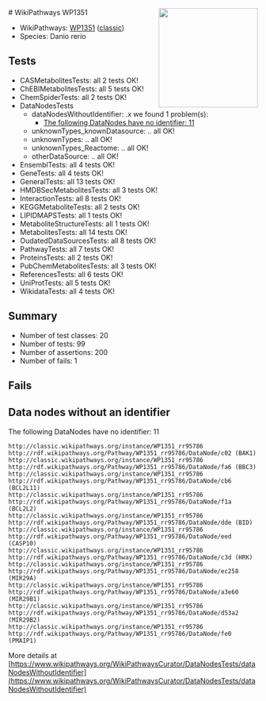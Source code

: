 <img style="float: right; width: 200px" src="https://upload.wikimedia.org/wikipedia/commons/thumb/8/83/Wplogo_with_text_500.png/640px-Wplogo_with_text_500.png" />
# WikiPathways WP1351

* WikiPathways: [WP1351](https://wikipathways.org/pathways/WP1351) ([classic](https://classic.wikipathways.org/instance/WP1351))
* Species: Danio rerio
## Tests
* CASMetabolitesTests: all 2 tests OK!
* ChEBIMetabolitesTests: all 5 tests OK!
* ChemSpiderTests: all 2 tests OK!
* DataNodesTests
    * dataNodesWithoutIdentifier: .x we found 1 problem(s):
        * [The following DataNodes have no identifier: 11](#8792c491)
    * unknownTypes_knownDatasource: .. all OK!
    * unknownTypes: .. all OK!
    * unknownTypes_Reactome: .. all OK!
    * otherDataSource: .. all OK!
* EnsemblTests: all 4 tests OK!
* GeneTests: all 4 tests OK!
* GeneralTests: all 13 tests OK!
* HMDBSecMetabolitesTests: all 3 tests OK!
* InteractionTests: all 8 tests OK!
* KEGGMetaboliteTests: all 2 tests OK!
* LIPIDMAPSTests: all 1 tests OK!
* MetaboliteStructureTests: all 1 tests OK!
* MetabolitesTests: all 14 tests OK!
* OudatedDataSourcesTests: all 8 tests OK!
* PathwayTests: all 7 tests OK!
* ProteinsTests: all 2 tests OK!
* PubChemMetabolitesTests: all 3 tests OK!
* ReferencesTests: all 6 tests OK!
* UniProtTests: all 5 tests OK!
* WikidataTests: all 4 tests OK!


## Summary

* Number of test classes: 20
* Number of tests: 99
* Number of assertions: 200
* Number of fails: 1

## Fails

<a name="8792c491" />

## Data nodes without an identifier

The following DataNodes have no identifier: 11
```
http://classic.wikipathways.org/instance/WP1351_rr95786 http://rdf.wikipathways.org/Pathway/WP1351_rr95786/DataNode/c02 (BAK1)
http://classic.wikipathways.org/instance/WP1351_rr95786 http://rdf.wikipathways.org/Pathway/WP1351_rr95786/DataNode/fa6 (BBC3)
http://classic.wikipathways.org/instance/WP1351_rr95786 http://rdf.wikipathways.org/Pathway/WP1351_rr95786/DataNode/cb6 (BCL2L11)
http://classic.wikipathways.org/instance/WP1351_rr95786 http://rdf.wikipathways.org/Pathway/WP1351_rr95786/DataNode/f1a (BCL2L2)
http://classic.wikipathways.org/instance/WP1351_rr95786 http://rdf.wikipathways.org/Pathway/WP1351_rr95786/DataNode/dde (BID)
http://classic.wikipathways.org/instance/WP1351_rr95786 http://rdf.wikipathways.org/Pathway/WP1351_rr95786/DataNode/eed (CASP10)
http://classic.wikipathways.org/instance/WP1351_rr95786 http://rdf.wikipathways.org/Pathway/WP1351_rr95786/DataNode/c3d (HRK)
http://classic.wikipathways.org/instance/WP1351_rr95786 http://rdf.wikipathways.org/Pathway/WP1351_rr95786/DataNode/ec258 (MIR29A)
http://classic.wikipathways.org/instance/WP1351_rr95786 http://rdf.wikipathways.org/Pathway/WP1351_rr95786/DataNode/a3e60 (MIR29B1)
http://classic.wikipathways.org/instance/WP1351_rr95786 http://rdf.wikipathways.org/Pathway/WP1351_rr95786/DataNode/d53a2 (MIR29B2)
http://classic.wikipathways.org/instance/WP1351_rr95786 http://rdf.wikipathways.org/Pathway/WP1351_rr95786/DataNode/fe0 (PMAIP1)
```

More details at [https://www.wikipathways.org/WikiPathwaysCurator/DataNodesTests/dataNodesWithoutIdentifier](https://www.wikipathways.org/WikiPathwaysCurator/DataNodesTests/dataNodesWithoutIdentifier)

